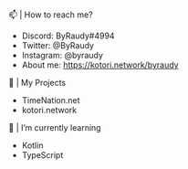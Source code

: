   📫 | How to reach me?
 - Discord: ByRaudy#4994
 - Twitter: @ByRaudy
 - Instagram: @byraudy
 - About me: https://kotori.network/byraudy

  🔭 | My Projects
 - TimeNation.net
 - kotori.network

  🌱 | I’m currently learning
 - Kotlin
 - TypeScript

<!-- 🔭 I’m currently working on ...
- 🌱 I’m currently learning ...
- 👯 I’m looking to collaborate on ...
- 🤔 I’m looking for help with ...
- 💬 Ask me about ...
- 📫 How to reach me: ...
- 😄 Pronouns: ...
- ⚡ Fun fact: ...-->
